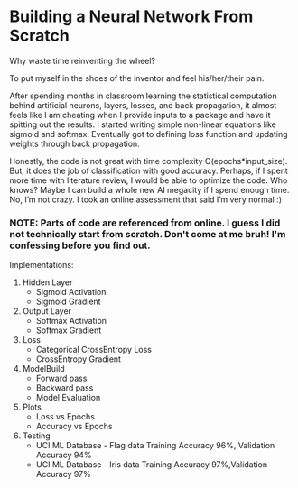 # Building a Neural Network From Scratch

Why waste time reinventing the wheel?

To put myself in the shoes of the inventor and feel his/her/their pain. 

After spending months in classroom learning the statistical computation behind artificial neurons, layers, losses, and back propagation, it almost feels like I am cheating when I provide inputs to a package and have it spitting out the results. I started writing simple non-linear equations like sigmoid and softmax. Eventually got to defining loss function and updating weights through back propagation.

Honestly, the code is not great with time complexity O(epochs*input_size). But, it does the job of classification with good accuracy. Perhaps, if I spent more time with literature review, I would be able to optimize the code. Who knows? Maybe I can build a whole new AI megacity if I spend enough time. No, I’m not crazy. I took an online assessment that said I’m very normal :)

### NOTE: Parts of code are referenced from online. I guess I did not technically start from scratch. Don't come at me bruh! I'm confessing before you find out.

Implementations:
1. Hidden Layer
    - Sigmoid Activation
    - Sigmoid Gradient
2. Output Layer
    - Softmax Activation
    - Softmax Gradient
3. Loss
    - Categorical CrossEntropy Loss
    - CrossEntropy Gradient
4. ModelBuild
    - Forward pass
    - Backward pass
    - Model Evaluation
5. Plots
    - Loss vs Epochs
    - Accuracy vs Epochs
6. Testing
    - UCI ML Database - Flag data Training Accuracy 96%, Validation Accuracy 94%
    - UCI ML Database - Iris data Training Accuracy 97%,Validation Accuracy 97%
